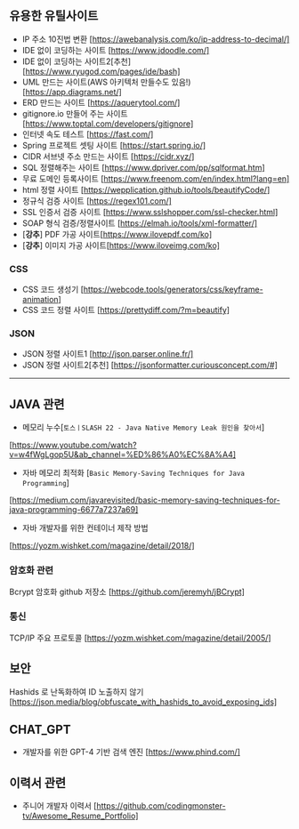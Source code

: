 


## 유용한 유틸사이트

- IP 주소 10진법 변환 [https://awebanalysis.com/ko/ip-address-to-decimal/]
- IDE 없이 코딩하는 사이트 [https://www.jdoodle.com/]
- IDE 없이 코딩하는 사이트2[추천] [https://www.ryugod.com/pages/ide/bash]
- UML 만드는 사이트(AWS 아키텍처 만들수도 있음!) [https://app.diagrams.net/]
- ERD 만드는 사이트 [https://aquerytool.com/]
- gitignore.io 만들어 주는 사이트 [https://www.toptal.com/developers/gitignore]
- 인터넷 속도 테스트 [https://fast.com/]
- Spring 프로젝트 셋팅 사이트 [https://start.spring.io/]
- CIDR 서브넷 주소 만드는 사이트 [https://cidr.xyz/]
- SQL 정렬해주는 사이트 [https://www.dpriver.com/pp/sqlformat.htm]
- 무료 도메인 등록사이트  [https://www.freenom.com/en/index.html?lang=en]
- html 정렬 사이트  [https://wepplication.github.io/tools/beautifyCode/]
- 정규식 검증 사이트  [https://regex101.com/]
- SSL 인증서 검증 사이트 [https://www.sslshopper.com/ssl-checker.html]
- SOAP 형식 검증/정렬사이트 [https://elmah.io/tools/xml-formatter/]
- [**강추**] PDF 가공 사이트[https://www.ilovepdf.com/ko]
- [**강추**] 이미지 가공 사이트[https://www.iloveimg.com/ko]

### CSS
- CSS 코드 생성기 [https://webcode.tools/generators/css/keyframe-animation]
- CSS 코드 정렬 사이트 [https://prettydiff.com/?m=beautify]

### JSON
- JSON 정렬 사이트1 [http://json.parser.online.fr/]
- JSON 정렬 사이트2[추천] [https://jsonformatter.curiousconcept.com/#]

<hr>

## JAVA 관련

- 메모리 누수[`토스ㅣSLASH 22 - Java Native Memory Leak 원인을 찾아서`] 

[https://www.youtube.com/watch?v=w4fWgLgop5U&ab_channel=%ED%86%A0%EC%8A%A4]

- 자바 메모리 최적화 [`Basic Memory-Saving Techniques for Java Programming`]

[https://medium.com/javarevisited/basic-memory-saving-techniques-for-java-programming-6677a7237a69]

- 자바 개발자를 위한 컨테이너 제작 방법 

[https://yozm.wishket.com/magazine/detail/2018/]

### 암호화 관련
Bcrypt 암호화 github 저장소 [https://github.com/jeremyh/jBCrypt]

### 통신
TCP/IP 주요 프로토콜 [https://yozm.wishket.com/magazine/detail/2005/]


## 보안
Hashids 로 난독화하여 ID 노출하지 않기 [https://json.media/blog/obfuscate_with_hashids_to_avoid_exposing_ids]

## CHAT_GPT 

- 개발자를 위한 GPT-4 기반 검색 엔진 [https://www.phind.com/]


## 이력서 관련

- 주니어 개발자 이력서
[https://github.com/codingmonster-tv/Awesome_Resume_Portfolio]
